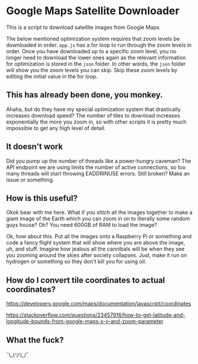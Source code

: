 # Google Maps Satellite Downloader

This is a script to download satellite images from Google Maps.

The below mentioned optimization system requires that zoom levels be downloaded in order. `app.js` has a for loop to run through the zoom levels in order. Once you have downloaded up to a specific zoom level, you no longer need to download the lower ones again as the relevant information for optimization is stored in the `json` folder. In other words, the `json` folder will show you the zoom levels you can skip. Skip these zoom levels by editing the initial value in the for loop.

## This has already been done, you monkey.

Ahaha, but do they have my special optimization system that drastically increases download speed? The number of tiles to download increases exponentially the more you zoom in, so with other scripts it is pretty much impossible to get any high level of detail.

## It doesn't work
Did you pump up the number of threads like a power-hungry caveman? The API endpoint we are using limits the number of active connections, so too many threads will start throwing EADDRINUSE errors.
Still broken? Make an issue or something.

## How is this useful?
Okok bear with me here. What if you stitch all the images together to make a giant image of the Earth which you can zoom in on to literally some random guys house? Oh? You need 600GB of RAM to load the image?

Ok, how about this. Put all the images onto a Raspberry Pi or something and code a fancy flight system that will show where you are above the image, uh, and stuff. Imagine how jealous all the cannibals will be when they see you zooming around the skies after society collapses. Just, make it run on hydrogen or something so they don't kill you for using oil.

## How do I convert tile coordinates to actual coordinates?
https://developers.google.com/maps/documentation/javascript/coordinates

https://stackoverflow.com/questions/23457916/how-to-get-latitude-and-longitude-bounds-from-google-maps-x-y-and-zoom-parameter

## What the fuck?
¯\\\_(ツ)_/¯

